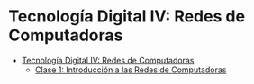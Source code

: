 # Tecnología Digital IV: Redes de Computadoras


<!-- @import "[TOC]" {cmd="toc" depthFrom=1 depthTo=6 orderedList=false} -->

<!-- code_chunk_output -->

- [Tecnología Digital IV: Redes de Computadoras](#tecnología-digital-iv-redes-de-computadoras)
  - [Clase 1: Introducción a las Redes de Computadoras](#clase-1-introducción-a-las-redes-de-computadoras)

<!-- /code_chunk_output -->

<!-- @import "clases/clase1.md" -->
